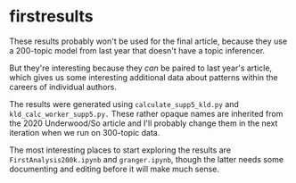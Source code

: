 firstresults
============

These results probably won't be used for the final article, because they use a 200-topic model from last year that doesn't have a topic inferencer.

But they're interesting because they *can* be paired to last year's article, which gives us some interesting additional data about patterns within the careers of individual authors.

The results were generated using ```calculate_supp5_kld.py``` and ```kld_calc_worker_supp5.py.``` These rather opaque names are inherited from the 2020 Underwood/So article and I'll probably change them in the next iteration when we run on 300-topic data.

The most interesting places to start exploring the results are ```FirstAnalysis200k.ipynb``` and ```granger.ipynb```, though the latter needs some documenting and editing before it will make much sense.